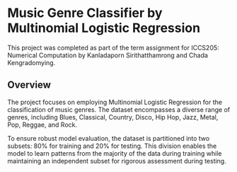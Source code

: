 # Music Genre Classifier by Multinomial Logistic Regression
This project was completed as part of the term assignment for ICCS205: Numerical Computation by Kanladaporn Sirithatthamrong and Chada Kengradomying.

## Overview
The project focuses on employing Multinomial Logistic Regression for the classification of music genres. The dataset encompasses a diverse range of genres, including Blues, Classical, Country, Disco, Hip Hop, Jazz, Metal, Pop, Reggae, and Rock.

To ensure robust model evaluation, the dataset is partitioned into two subsets: 80% for training and 20% for testing. This division enables the model to learn patterns from the majority of the data during training while maintaining an independent subset for rigorous assessment during testing.
